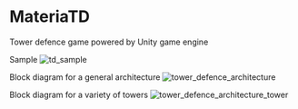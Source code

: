 # MateriaTD
Tower defence game powered by Unity game engine

Sample
![td_sample](https://cloud.githubusercontent.com/assets/3995047/8472605/df85c42a-20cc-11e5-9145-dad248566c44.jpg)

Block diagram for a general architecture
![tower_defence_architecture](https://cloud.githubusercontent.com/assets/3995047/8447723/3e61a342-1fe7-11e5-9df0-3b3dadafd7cd.png)

Block diagram for a variety of towers
![tower_defence_architecture_tower](https://cloud.githubusercontent.com/assets/3995047/8447706/ddea041e-1fe6-11e5-8337-ca8e5d2107c2.png)
